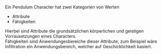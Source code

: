 Ein Pendulum Character hat zwei Kategorien von Werten
- Attribute
- Fähigkeiten

Hierbei sind Attribute die grundsätzlichen körperlichen und geistigen Vorrausetzungen eines Characters.  
Fähigkeiten sind Anwendungesbereiche dieser Attribute, zum Beispiel wäre Infiltration ein Anwendungsbereich, welcher auf Geschicklichkeit basiert.